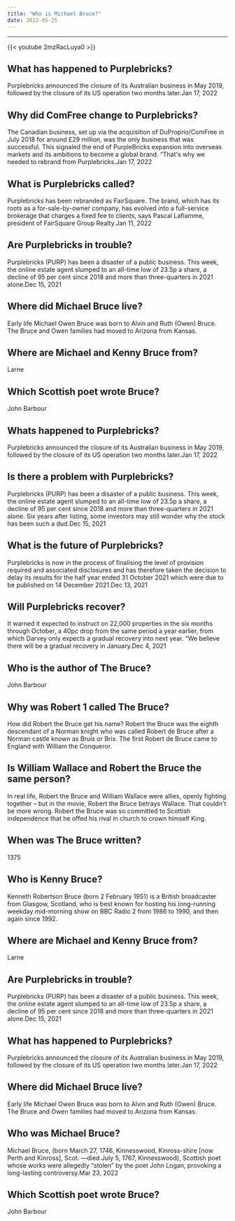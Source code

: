 ```yaml
---
title: "Who is Michael Bruce?"
date: 2022-05-25
---
```


---
{{< youtube 2mzRacLuya0 >}}
## What has happened to Purplebricks?
Purplebricks announced the closure of its Australian business in May 2019, followed by the closure of its US operation two months later.Jan 17, 2022

## Why did ComFree change to Purplebricks?
The Canadian business, set up via the acquisition of DuProprio/ComFree in July 2018 for around £29 million, was the only business that was successful. This signaled the end of PurpleBricks expansion into overseas markets and its ambitions to become a global brand. “That's why we needed to rebrand from Purplebricks.Jan 17, 2022

## What is Purplebricks called?
Purplebricks has been rebranded as FairSquare. The brand, which has its roots as a for-sale-by-owner company, has evolved into a full-service brokerage that charges a fixed fee to clients, says Pascal Laflamme, president of FairSquare Group Realty.Jan 11, 2022

## Are Purplebricks in trouble?
Purplebricks (PURP) has been a disaster of a public business. This week, the online estate agent slumped to an all-time low of 23.5p a share, a decline of 95 per cent since 2018 and more than three-quarters in 2021 alone.Dec 15, 2021

## Where did Michael Bruce live?
Early life Michael Owen Bruce was born to Alvin and Ruth (Owen) Bruce. The Bruce and Owen families had moved to Arizona from Kansas.

## Where are Michael and Kenny Bruce from?
Larne

## Which Scottish poet wrote Bruce?
John Barbour

## Whats happened to Purplebricks?
Purplebricks announced the closure of its Australian business in May 2019, followed by the closure of its US operation two months later.Jan 17, 2022

## Is there a problem with Purplebricks?
Purplebricks (PURP) has been a disaster of a public business. This week, the online estate agent slumped to an all-time low of 23.5p a share, a decline of 95 per cent since 2018 and more than three-quarters in 2021 alone. Six years after listing, some investors may still wonder why the stock has been such a dud.Dec 15, 2021

## What is the future of Purplebricks?
Purplebricks is now in the process of finalising the level of provision required and associated disclosures and has therefore taken the decision to delay its results for the half year ended 31 October 2021 which were due to be published on 14 December 2021.Dec 13, 2021

## Will Purplebricks recover?
It warned it expected to instruct on 22,000 properties in the six months through October, a 40pc drop from the same period a year earlier, from which Darvey only expects a gradual recovery into next year. “We believe there will be a gradual recovery in January.Dec 4, 2021

## Who is the author of The Bruce?
John Barbour

## Why was Robert 1 called The Bruce?
How did Robert the Bruce get his name? Robert the Bruce was the eighth descendant of a Norman knight who was called Robert de Bruce after a Norman castle known as Bruis or Brix. The first Robert de Bruce came to England with William the Conqueror.

## Is William Wallace and Robert the Bruce the same person?
In real life, Robert the Bruce and William Wallace were allies, openly fighting together – but in the movie, Robert the Bruce betrays Wallace. That couldn't be more wrong. Robert the Bruce was so committed to Scottish independence that he offed his rival in church to crown himself King.

## When was The Bruce written?
1375

## Who is Kenny Bruce?
Kenneth Robertson Bruce (born 2 February 1951) is a British broadcaster from Glasgow, Scotland, who is best known for hosting his long-running weekday mid-morning show on BBC Radio 2 from 1986 to 1990, and then again since 1992.

## Where are Michael and Kenny Bruce from?
Larne

## Are Purplebricks in trouble?
Purplebricks (PURP) has been a disaster of a public business. This week, the online estate agent slumped to an all-time low of 23.5p a share, a decline of 95 per cent since 2018 and more than three-quarters in 2021 alone.Dec 15, 2021

## What has happened to Purplebricks?
Purplebricks announced the closure of its Australian business in May 2019, followed by the closure of its US operation two months later.Jan 17, 2022

## Where did Michael Bruce live?
Early life Michael Owen Bruce was born to Alvin and Ruth (Owen) Bruce. The Bruce and Owen families had moved to Arizona from Kansas.

## Who was Michael Bruce?
Michael Bruce, (born March 27, 1746, Kinnesswood, Kinross-shire [now Perth and Kinross], Scot. —died July 5, 1767, Kinnesswood), Scottish poet whose works were allegedly “stolen” by the poet John Logan, provoking a long-lasting controversy.Mar 23, 2022

## Which Scottish poet wrote Bruce?
John Barbour

